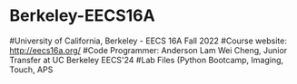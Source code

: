 # Berkeley-EECS16A
#University of California, Berkeley - EECS 16A Fall 2022
#Course website: http://eecs16a.org/
#Code Programmer: Anderson Lam Wei Cheng, Junior Transfer at UC Berkeley EECS'24
#Lab Files (Python Bootcamp, Imaging, Touch, APS
